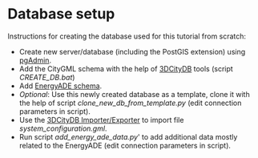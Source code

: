 # Database setup

Instructions for creating the database used for this tutorial from scratch:
- Create new server/database (including the PostGIS extension) using [pgAdmin](https://www.pgadmin.org/).
- Add the CityGML schema with the help of [3DCityDB](http://www.3dcitydb.org/) tools (script *CREATE_DB.bat*)
- Add [EnergyADE schema](https://github.com/gioagu/3dcitydb_energy_ade).
- *Optional*: Use this newly created database as a template, clone it with the help of script *clone_new_db_from_template.py* (edit connection parameters in script).
- Use the [3DCityDB Importer/Exporter](http://www.3dcitydb.org/3dcitydb/3dimpexp/) to import file *system_configuration.gml*.
- Run script *add_energy_ade_data.py*' to add additional data mostly related to the EnergyADE (edit connection parameters in script).
 